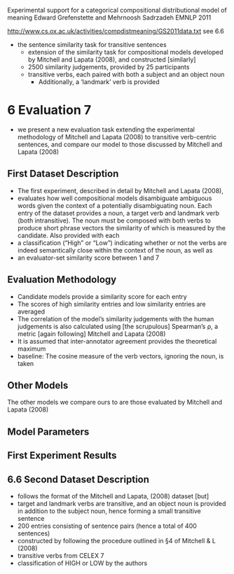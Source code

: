 Experimental support for
  a categorical compositional distributional model of meaning
Edward Grefenstette and Mehrnoosh Sadrzadeh
EMNLP 2011

http://www.cs.ox.ac.uk/activities/compdistmeaning/GS2011data.txt
see 6.6

* the sentence similarity task for transitive sentences
  * extension of the similarity task for compositional models developed by
    Mitchell and Lapata (2008), and constructed [similarly]
  * 2500 similarity judgements, provided by 25 participants
  * transitive verbs, each paired with both a subject and an object noun
    * Additionally, a ‘landmark’ verb is provided

# 6 Evaluation 7

* we present a new evaluation task extending the experimental methodology of
  Mitchell and Lapata (2008) to transitive verb-centric sentences, and
  compare our model to those discussed by Mitchell and Lapata (2008)

## First Dataset Description

* The first experiment, described in detail by Mitchell and Lapata (2008),
* evaluates how well compositional models disambiguate ambiguous words given
  the context of a potentially disambiguating noun. Each entry of the dataset
  provides a noun, a target verb and landmark verb (both intransitive). The
  noun must be composed with both verbs to produce short phrase vectors the
  similarity of which is measured by the candidate. Also provided with each
* a classification (“High” or “Low”) indicating whether or not the verbs are
  indeed semantically close within the context of the noun, as well as
* an evaluator-set similarity score between 1 and 7

## Evaluation Methodology

* Candidate models provide a similarity score for each entry
* The scores of high similarity entries and low similarity entries are averaged
* The correlation of the model’s similarity judgements with the human
  judgements is also calculated using [the scrupulous] Spearman’s ρ, a metric
  [again following] Mitchell and Lapata (2008)
* It is assumed that inter-annotator agreement provides the theoretical maximum
* baseline: The cosine measure of the verb vectors, ignoring the noun, is taken

## Other Models

The other models we compare ours to are those evaluated by Mitchell and Lapata
(2008)

## Model Parameters

## First Experiment Results

## 6.6 Second Dataset Description

* follows the format of the Mitchell and Lapata, (2008) dataset [but]
* target and landmark verbs are transitive, and
  an object noun is provided in addition to the subject noun, hence
  forming a small transitive sentence
* 200 entries consisting of sentence pairs (hence a total of 400 sentences)
* constructed by following the procedure outlined in §4 of Mitchell & L (2008)
* transitive verbs from CELEX 7
* classification of HIGH or LOW by the authors
